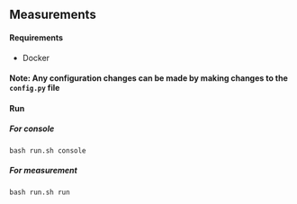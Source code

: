 ## Measurements

#### Requirements
- Docker

#### Note: Any configuration changes can be made by making changes to the `config.py` file

#### Run
##### For console
```
bash run.sh console
```
##### For measurement
```
bash run.sh run
```